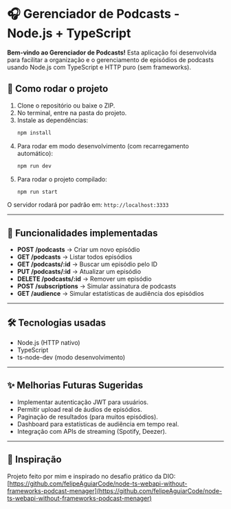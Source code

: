 
# 🎧 Gerenciador de Podcasts - Node.js + TypeScript

**Bem-vindo ao Gerenciador de Podcasts!**
Esta aplicação foi desenvolvida para facilitar a organização e o gerenciamento de episódios de podcasts usando Node.js com TypeScript e HTTP puro (sem frameworks).

## 🚀 Como rodar o projeto

1. Clone o repositório ou baixe o ZIP.
2. No terminal, entre na pasta do projeto.
3. Instale as dependências:
   ```bash
   npm install
   ```
4. Para rodar em modo desenvolvimento (com recarregamento automático):
   ```bash
   npm run dev
   ```
5. Para rodar o projeto compilado:
   ```bash
   npm run start
   ```

O servidor rodará por padrão em: `http://localhost:3333`

---

## 🎯 Funcionalidades implementadas

- **POST /podcasts** → Criar um novo episódio
- **GET /podcasts** → Listar todos episódios
- **GET /podcasts/:id** → Buscar um episódio pelo ID
- **PUT /podcasts/:id** → Atualizar um episódio
- **DELETE /podcasts/:id** → Remover um episódio
- **POST /subscriptions** → Simular assinatura de podcasts
- **GET /audience** → Simular estatísticas de audiência dos episódios

---

## 🛠️ Tecnologias usadas

- Node.js (HTTP nativo)
- TypeScript
- ts-node-dev (modo desenvolvimento)

---

## ✨ Melhorias Futuras Sugeridas

- Implementar autenticação JWT para usuários.
- Permitir upload real de áudios de episódios.
- Paginação de resultados (para muitos episódios).
- Dashboard para estatísticas de audiência em tempo real.
- Integração com APIs de streaming (Spotify, Deezer).

---

## 📝 Inspiração

Projeto feito por mim e inspirado no desafio prático da DIO:
[https://github.com/felipeAguiarCode/node-ts-webapi-without-frameworks-podcast-menager](https://github.com/felipeAguiarCode/node-ts-webapi-without-frameworks-podcast-menager)
